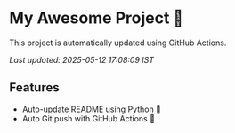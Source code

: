 # My Awesome Project 🚀

This project is automatically updated using GitHub Actions.

_Last updated: 2025-05-12 17:08:09 IST_

## Features
- Auto-update README using Python 🐍
- Auto Git push with GitHub Actions 🤖
